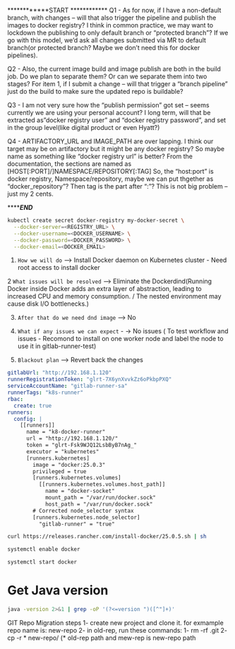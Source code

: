 ************START ************
Q1 - As for now, if I have a non-default branch, with changes – will that also trigger the pipeline and publish the images to docker registry?
I think in common practice, we may want to lockdown the publishing to only default branch or “protected branch”?
If we go with this model, we’d ask all changes submitted via MR to default branch(or protected branch? Maybe we don’t need this for docker pipelines).
 
Q2 - Also, the current image build and image publish are both in the build job. Do we plan to separate them? Or can we separate them into two stages? For item 1, if I submit a change – will that trigger a “branch pipeline” just do the build to make sure the updated repo is buildable?
 
Q3 - I am not very sure how the “publish permission” got set – seems currently we are using your personal account? I long term, will that be extracted as”docker registry user” and “docker registry password”, and set in the group level(like digital product or even Hyatt?)
 
Q4 - ARTIFACTORY_URL and IMAGE_PATH are over lapping.
I think our target may be on artifactory but it might be any docker registry? So maybe name as something like “docker registry url” is better?
From the documentation, the sections are named as
[HOST[:PORT]/]NAMESPACE/REPOSITORY[:TAG]
So, the “host:port” is docker registry,
  Namespace/repository, maybe we can put thgether as “docker_repository”?
  Then tag is the part after “:”?
This is not big problem – just my 2 cents.

*****************END*************






```bash
kubectl create secret docker-registry my-docker-secret \
  --docker-server=<REGISTRY_URL> \
  --docker-username=<DOCKER_USERNAME> \
  --docker-password=<DOCKER_PASSWORD> \
  --docker-email=<DOCKER_EMAIL>


```
1. ```How we will do```   --> Install Docker daemon on Kubernetes cluster  - Need root access to install docker

2  ```What issues will be resolved``` --> Eliminate the Dockerdind(Running Docker inside Docker adds an extra layer of abstraction, leading to increased CPU and memory consumption. / The nested environment may cause disk I/O bottlenecks.)

3. ```After that do we need dnd image```  -->  No 

5. ```What if any issues we can expect``` - -> No issues ( To test workflow and issues  - Recomond  to install on one worker node and label the node to use it in gitlab-runner-test)

6. ```Blackout plan```  --> Revert back the changes




```yaml
gitlabUrl: "http://192.168.1.120"
runnerRegistrationToken: "glrt-7X6ynXvvkZz6oPkbpPXQ"
serviceAccountName: "gitlab-runner-sa"
runnerTags: "k8s-runner"
rbac:
  create: true
runners:
  config: |
    [[runners]]
      name = "k8-docker-runner"
      url = "http://192.168.1.120/"
      token = "glrt-Fsk9WJQ12LsbByB7nAg_"
      executor = "kubernetes"
      [runners.kubernetes]
        image = "docker:25.0.3"
        privileged = true
        [runners.kubernetes.volumes]
          [[runners.kubernetes.volumes.host_path]]
            name = "docker-socket"
            mount_path = "/var/run/docker.sock"
            host_path = "/var/run/docker.sock"
        # Corrected node_selector syntax
        [runners.kubernetes.node_selector]
          "gitlab-runner" = "true"


```

```bash
curl https://releases.rancher.com/install-docker/25.0.5.sh | sh

systemctl enable docker

systemctl start docker

```



# Get Java version 
```bash
java -version 2>&1 | grep -oP '(?<=version ")([^"]+)'
```


GIT Repo Migration steps
1- create new project and clone it. for exmample repo name is: new-repo
2- in old-rep, run these commands:
   1- rm -rf .git
   2- cp -r * new-repo/     (* old-rep path     and mew-rep is new-repo path
   
